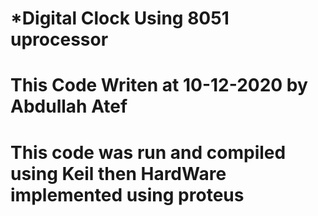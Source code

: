# *Digital Clock Using 8051 uprocessor
 
# This Code Writen at 10-12-2020 by Abdullah Atef

# This code was run and compiled using Keil then HardWare implemented using proteus
